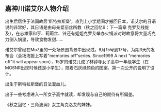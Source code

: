 ## 嘉神川诺艾尔人物介绍

出生后居住于法国故居‘斯特拉斯堡’，直到上小学期间才搬回日本，诺艾尔的日语说的非常好，其日语是由母亲爱丽丝所教（秋之回忆6：下一篇章 克罗艾线提及），在志雄家和亨、莉莉丝、铃还有姐姐克罗艾举办火锅派对时故意将大量巧克力倒入锅里，导致食物发甜……

诺艾尔曾经在Mo7里的一处场景图背景中出现过。8月15号到17号，为期3天的发布会（会场海报上写着"memories off"series. Since1999 A next "memories off"it will appear soon），15岁的诺艾儿成了林钟寺女子高中一年级学生（在MO6NR出现时候还是小学生），随着石灰绿颜色的图案，第一次公开的说明了设计。

出生于斯特拉斯堡的日法混血儿。

出于一些考虑进入一所女子高中就读，却发现与自己的期待有所偏差。

《秋之回忆・三角波澜》女主角克洛艾的妹妹。
